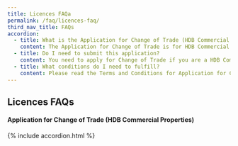 ```yaml
---
title: Licences FAQa
permalink: /faq/licences-faq/
third_nav_title: FAQs
accordion:
  - title: What is the Application for Change of Trade (HDB Commercial Properties) for?
    content: The Application for Change of Trade is for HDB Commercial Tenants who wish to change their existing trade or include a new trade relating to sale of food & beverage in their rental HDB Commercial Properties.
  - title: Do I need to submit this application?
    content: You need to apply for Change of Trade if you are a HDB Commercial Tenant and you wish to change your existing trade or include a new trade relating to sale of food & beverage.<br><br>For HDB Commercial Tenants who wish to change their existing trade or include a new trade together with other tenancy changes (e.g. change of business mode, change of partners, transfer or assignment of tenancy, renting out part of trading area or living quarters), they are to submit an online Application for Changes (HDB Commercial Properties).
  - title: What conditions do I need to fulfill?
    content: Please read the Terms and Conditions for Application for Change of Trade (HDB Commercial Properties) and Terms and Conditions for Application for Changes (HDB Commercial Properties).   
---
```


## Licences FAQs

#### Application for Change of Trade (HDB Commercial Properties)

{% include accordion.html %}